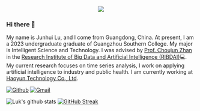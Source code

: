 <p align="center"><img src="https://i.imgur.com/A6bWGFl.gif"/></p>

### Hi there 👋

My name is Junhui Lu, and I come from Guangdong, China. At present, I am a 2023 undergraduate graduate of Guangzhou Southern College. My major is Intelligent Science and Technology. I was advised by [Prof. Choujun Zhan](https://scholar.google.com/citations?user=CQjEUkAAAAAJ) in the [Research Institute of Big Data and Artificial Intelligence (RIBDAI)](https://www.labxing.com/gnfc-ai-lab)💻. My current research focuses on time series analysis, I work on applying artificial intelligence to industry and public health. I am currently working at [Haoyun Technology Co., Ltd](http://www.haoyuntech.com/). 
<!--
Please visit my homepage for details.
-->
[![Github](https://img.shields.io/badge/-Github-000?style=flat&logo=Github&logoColor=white)](https://github.com/LuJH12)
[![Gmail](https://img.shields.io/badge/-Gmail-c14438?style=flat&logo=Gmail&logoColor=white)](mailto:lukjunhui@gmail.com)


![Luk's github stats](https://github-readme-stats.vercel.app/api?username=LuJH12&show_icons=true)
[![GitHub Streak](https://streak-stats.demolab.com?user=LuJH12&theme=dark)](https://git.io/streak-stats)


<!--
**LuJH12/LuJH12** is a ✨ _special_ ✨ repository because its `README.md` (this file) appears on your GitHub profile.

Here are some ideas to get you started:

- 🔭 I’m currently working on ...
- 🌱 I’m currently learning ...
- 👯 I’m looking to collaborate on ...
- 🤔 I’m looking for help with ...
- 💬 Ask me about ...
- 📫 How to reach me: ...
- 😄 Pronouns: ...
- ⚡ Fun fact: ...
-->
